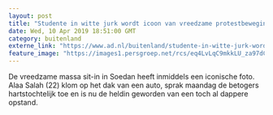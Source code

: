 ```yaml
---
layout: post
title: "Studente in witte jurk wordt icoon van vreedzame protestbeweging Soedan"
date: Wed, 10 Apr 2019 18:51:00 GMT
category: buitenland
externe_link: "https://www.ad.nl/buitenland/studente-in-witte-jurk-wordt-icoon-van-vreedzame-protestbeweging-soedan~abe8d035/"
feature_image: "https://images1.persgroep.net/rcs/eq4LvLqC9mkkLU_za97dCuRHtVc/diocontent/145244652/_fitwidth/400/?appId=21791a8992982cd8da851550a453bd7f&quality=0.7"
---
```


De vreedzame massa sit-in in Soedan heeft inmiddels een iconische foto. Alaa Salah (22) klom op het dak van een auto, sprak maandag de betogers hartstochtelijk toe en is nu de heldin geworden van een toch al dappere opstand.
